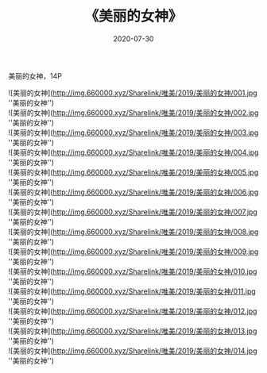 ﻿---
layout: post
title:  《美丽的女神》
date:   2020-07-30
img: http://img.660000.xyz/Sharelink/唯美/2019/美丽的女神/000.jpg
categories: [美女, 清纯, 唯美]
---

美丽的女神，14P

![美丽的女神](http://img.660000.xyz/Sharelink/唯美/2019/美丽的女神/001.jpg ''美丽的女神'') <br>
![美丽的女神](http://img.660000.xyz/Sharelink/唯美/2019/美丽的女神/002.jpg ''美丽的女神'') <br>
![美丽的女神](http://img.660000.xyz/Sharelink/唯美/2019/美丽的女神/003.jpg ''美丽的女神'') <br>
![美丽的女神](http://img.660000.xyz/Sharelink/唯美/2019/美丽的女神/004.jpg ''美丽的女神'') <br>
![美丽的女神](http://img.660000.xyz/Sharelink/唯美/2019/美丽的女神/005.jpg ''美丽的女神'') <br>
![美丽的女神](http://img.660000.xyz/Sharelink/唯美/2019/美丽的女神/006.jpg ''美丽的女神'') <br>
![美丽的女神](http://img.660000.xyz/Sharelink/唯美/2019/美丽的女神/007.jpg ''美丽的女神'') <br>
![美丽的女神](http://img.660000.xyz/Sharelink/唯美/2019/美丽的女神/008.jpg ''美丽的女神'') <br>
![美丽的女神](http://img.660000.xyz/Sharelink/唯美/2019/美丽的女神/009.jpg ''美丽的女神'') <br>
![美丽的女神](http://img.660000.xyz/Sharelink/唯美/2019/美丽的女神/010.jpg ''美丽的女神'') <br>
![美丽的女神](http://img.660000.xyz/Sharelink/唯美/2019/美丽的女神/011.jpg ''美丽的女神'') <br>
![美丽的女神](http://img.660000.xyz/Sharelink/唯美/2019/美丽的女神/012.jpg ''美丽的女神'') <br>
![美丽的女神](http://img.660000.xyz/Sharelink/唯美/2019/美丽的女神/013.jpg ''美丽的女神'') <br>
![美丽的女神](http://img.660000.xyz/Sharelink/唯美/2019/美丽的女神/014.jpg ''美丽的女神'') <br>

